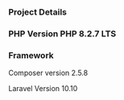 <h3>Project Details<h3>
<p>    
PHP Version PHP 8.2.7 LTS
</p>
    <h3>      
Framework 
    </h3>
    <p>
Composer version 2.5.8
    </p>
    <p>
Laravel Version  10.10
    </p>

